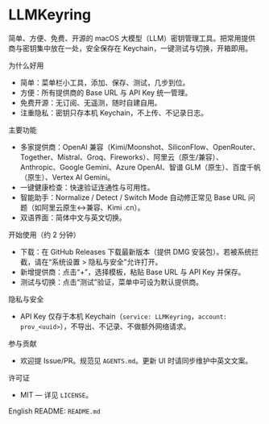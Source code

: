 # LLMKeyring

简单、方便、免费、开源的 macOS 大模型（LLM）密钥管理工具。把常用提供商与密钥集中放在一处，安全保存在 Keychain，一键测试与切换，开箱即用。

为什么好用
- 简单：菜单栏小工具，添加、保存、测试，几步到位。
- 方便：所有提供商的 Base URL 与 API Key 统一管理。
- 免费开源：无订阅、无遥测，随时自建自用。
- 注重隐私：密钥只存本机 Keychain，不上传、不记录日志。

主要功能
- 多家提供商：OpenAI 兼容（Kimi/Moonshot、SiliconFlow、OpenRouter、Together、Mistral、Groq、Fireworks）、阿里云（原生/兼容）、Anthropic、Google Gemini、Azure OpenAI、智谱 GLM（原生）、百度千帆（原生）、Vertex AI Gemini。
- 一键健康检查：快速验证连通性与可用性。
- 智能助手：Normalize / Detect / Switch Mode 自动修正常见 Base URL 问题（如阿里云原生↔兼容、Kimi .cn）。
- 双语界面：简体中文与英文切换。

开始使用（约 2 分钟）
- 下载：在 GitHub Releases 下载最新版本（提供 DMG 安装包）。若被系统拦截，请在“系统设置 > 隐私与安全”允许打开。
- 新增提供商：点击“+”，选择模板，粘贴 Base URL 与 API Key 并保存。
- 测试与切换：点击“测试”验证，菜单中可设为默认提供商。

隐私与安全
- API Key 仅存于本机 Keychain（`service: LLMKeyring`，`account: prov_<uuid>`），不导出、不记录、不做额外网络请求。

参与贡献
- 欢迎提 Issue/PR。规范见 `AGENTS.md`。更新 UI 时请同步维护中英文文案。

许可证
- MIT — 详见 `LICENSE`。

English README: `README.md`
